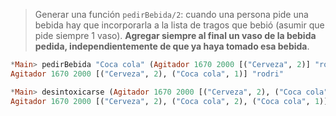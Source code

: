 > Generar una función `pedirBebida/2`: cuando una persona pide una bebida hay que incorporarla a la lista de tragos que bebió (asumir que pide siempre 1 vaso). **Agregar siempre al final un vaso de la bebida pedida, independientemente de que ya haya tomado esa bebida**.

``` haskell
*Main> pedirBebida "Coca cola" (Agitador 1670 2000 [("Cerveza", 2)] "rodri")
Agitador 1670 2000 [("Cerveza", 2), ("Coca cola", 1)] "rodri"

*Main> desintoxicarse (Agitador 1670 2000 [("Cerveza", 2), ("Coca cola", 2)] "rodri")
Agitador 1670 2000 [("Cerveza", 2), ("Coca cola", 2), ("Coca cola", 1)] "rodri"
```

